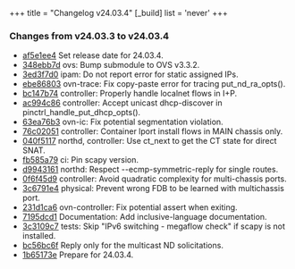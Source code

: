 +++
title = "Changelog v24.03.4"
[_build]
  list = 'never'
+++

### Changes from v24.03.3 to v24.03.4

- [af5e1ee4](https://github.com/ovn-org/ovn/commit/af5e1ee49c6f7179c2bedd8a5fc49048b7041f33) Set release date for 24.03.4.
- [348ebb7d](https://github.com/ovn-org/ovn/commit/348ebb7d11bf4447b23eb2322dbd8e8c6ef1b19b) ovs: Bump submodule to OVS v3.3.2.
- [3ed3f7d0](https://github.com/ovn-org/ovn/commit/3ed3f7d0de755903ec5c226a8cc1758ee1134c8c) ipam: Do not report error for static assigned IPs.
- [ebe86803](https://github.com/ovn-org/ovn/commit/ebe86803d04cd1931778ccb6d754d8e5f0593caa) ovn-trace: Fix copy-paste error for tracing put_nd_ra_opts().
- [bc147b74](https://github.com/ovn-org/ovn/commit/bc147b74b0610d7b9c24e2d2416a985dca0d8774) controller: Properly handle localnet flows in I+P.
- [ac994c86](https://github.com/ovn-org/ovn/commit/ac994c86b14d713d4895f0822bf069fc26a24ed6) controller: Accept unicast dhcp-discover in pinctrl_handle_put_dhcp_opts().
- [63ea76b3](https://github.com/ovn-org/ovn/commit/63ea76b3644b65b3640640ea7928a991c23e9835) ovn-ic: Fix potential segmentation violation.
- [76c02051](https://github.com/ovn-org/ovn/commit/76c0205161ee20f941bf76a9d4eaf4070f45ed83) controller: Container lport install flows in MAIN chassis only.
- [040f5117](https://github.com/ovn-org/ovn/commit/040f5117d861980f761f2c7424600b1e9e2847e8) northd, controller: Use ct_next to get the CT state for direct SNAT.
- [fb585a79](https://github.com/ovn-org/ovn/commit/fb585a795a564db1faf0fa59ba59a19ab7350b4a) ci: Pin scapy version.
- [d9943161](https://github.com/ovn-org/ovn/commit/d9943161a95c00d701c18bb62faa0138eaf3e353) northd: Respect --ecmp-symmetric-reply for single routes.
- [0f6f45d9](https://github.com/ovn-org/ovn/commit/0f6f45d9fbabff5b7774938f4214a1a8463b018a) controller: Avoid quadratic complexity for multi-chassis ports.
- [3c6791e4](https://github.com/ovn-org/ovn/commit/3c6791e43714b22335acbce0648be59ad4671d2b) physical: Prevent wrong FDB to be learned with multichassis port.
- [231d1ca6](https://github.com/ovn-org/ovn/commit/231d1ca684c5708ab6a6d70567134f3ed135b4d5) ovn-controller: Fix potential assert when exiting.
- [7195dcd1](https://github.com/ovn-org/ovn/commit/7195dcd1b280233a1d21d5c3c2b5484f7a2fb24f) Documentation: Add inclusive-language documentation.
- [3c3109c7](https://github.com/ovn-org/ovn/commit/3c3109c7870e29bfa3cab482e4d59af2da0c1dbc) tests: Skip "IPv6 switching - megaflow check" if scapy is not installed.
- [bc56bc6f](https://github.com/ovn-org/ovn/commit/bc56bc6f70202b9a0dcc27f8a4721e4cfe21edc7) Reply only for the multicast ND solicitations.
- [1b65173e](https://github.com/ovn-org/ovn/commit/1b65173ef13bc738783b9f68058773d4a2aa98bf) Prepare for 24.03.4.